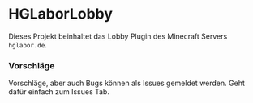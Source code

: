 # HGLaborLobby

Dieses Projekt beinhaltet das Lobby Plugin des Minecraft Servers `hglabor.de`.

### Vorschläge

Vorschläge, aber auch Bugs können als Issues gemeldet werden. Geht dafür einfach zum Issues Tab.